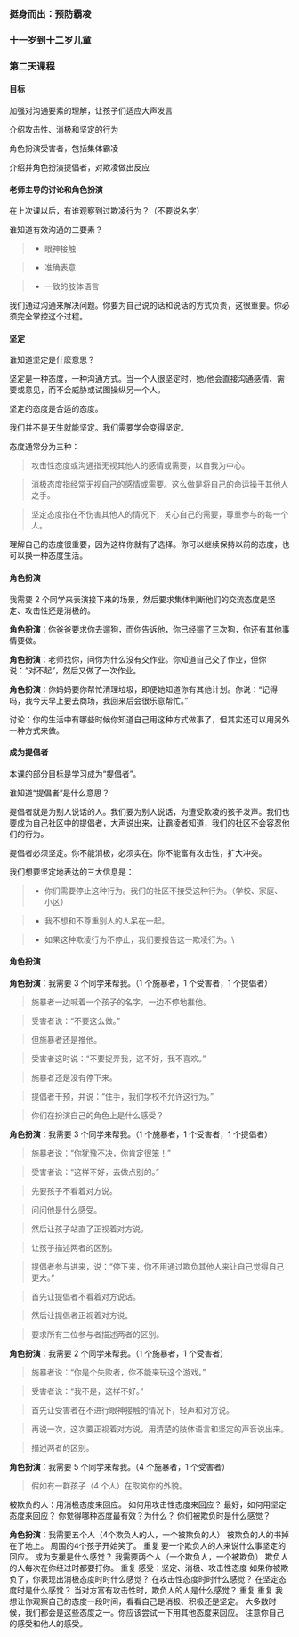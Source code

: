 ### 挺身而出：预防霸凌

### 十一岁到十二岁儿童

### 第二天课程

#### 目标

加强对沟通要素的理解，让孩子们适应大声发言

介绍攻击性、消极和坚定的行为

角色扮演受害者，包括集体霸凌

介绍并角色扮演提倡者，对欺凌做出反应

#### 老师主导的讨论和角色扮演

在上次课以后，有谁观察到过欺凌行为？（不要说名字）

谁知道有效沟通的三要素？

>* 眼神接触

>* 准确表意

>* 一致的肢体语言

我们通过沟通来解决问题。你要为自己说的话和说话的方式负责，这很重要。你必须完全掌控这个过程。

#### 坚定

谁知道坚定是什麽意思？

坚定是一种态度，一种沟通方式。当一个人很坚定时，她/他会直接沟通感情、需要或意见，而不会威胁或试图操纵另一个人。

坚定的态度是合适的态度。

我们并不是天生就能坚定。我们需要学会变得坚定。

态度通常分为三种：

> 攻击性态度或沟通指无视其他人的感情或需要，以自我为中心。

> 消极态度指经常无视自己的感情或需要。这么做是将自己的命运操于其他人之手。

> 坚定态度指在不伤害其他人的情况下，关心自己的需要，尊重参与的每一个人。

理解自己的态度很重要，因为这样你就有了选择。你可以继续保持以前的态度，也可以换一种态度生活。

#### 角色扮演

我需要 2 个同学来表演接下来的场景，然后要求集体判断他们的交流态度是坚定、攻击性还是消极的。

**角色扮演**：你爸爸要求你去遛狗，而你告诉他，你已经遛了三次狗，你还有其他事情要做。

**角色扮演**：老师找你，问你为什么没有交作业。你知道自己交了作业，但你说：“对不起”，然后又做了一次作业。

**角色扮演**：你妈妈要你帮忙清理垃圾，即便她知道你有其他计划。你说：“记得吗，我今天早上要去商场，我回来后会很乐意帮忙。”

讨论：你的生活中有哪些时候你知道自己用这种方式做事了，但其实还可以用另外一种方式来做。

#### 成为提倡者

本课的部分目标是学习成为“提倡者”。

谁知道“提倡者”是什么意思？

提倡者就是为别人说话的人。我们要为别人说话，为遭受欺凌的孩子发声。我们也要成为自己社区中的提倡者，大声说出来，让霸凌者知道，我们的社区不会容忍他们的行为。

提倡者必须坚定。你不能消极，必须实在。你不能富有攻击性，扩大冲突。

我们想要坚定地表达的三大信息是：

>* 你们需要停止这种行为。我们的社区不接受这种行为。（学校、家庭、小区）

>* 我不想和不尊重别人的人呆在一起。

>* 如果这种欺凌行为不停止，我们要报告这一欺凌行为。\\

#### 角色扮演

**角色扮演**：我需要 3 个同学来帮我。（1 个施暴者，1 个受害者，1 个提倡者）

> 施暴者一边喊着一个孩子的名字，一边不停地推他。

> 受害者说：“不要这么做。”

> 但施暴者还是推他。

> 受害者这时说：“不要捉弄我，这不好，我不喜欢。”

> 施暴者还是没有停下来。

> 提倡者干预，并说：“住手，我们学校不允许这行为。”

> 你们在扮演自己的角色上是什么感受？

**角色扮演**：我需要 3 个同学来帮我。（1 个施暴者，1 个受害者，1 个提倡者）

> 施暴者说：“你犹豫不决，你肯定很笨！”

> 受害者说：“这样不好，去做点别的。”

> 先要孩子不看着对方说。

> 问问他是什么感受。

> 然后让孩子站直了正视着对方说。

> 让孩子描述两者的区别。

> 提倡者参与进来，说：“停下来，你不用通过欺负其他人来让自己觉得自己更大。”

> 首先让提倡者不看着对方说话。

> 然后让提倡者正视着对方说。

> 要求所有三位参与者描述两者的区别。

**角色扮演**：我需要 2 个同学来帮我。（1 个施暴者，1 个受害者）

> 施暴者说：“你是个失败者，你不能来玩这个游戏。”

> 受害者说：“我不是，这样不好。”

> 首先让受害者在不进行眼神接触的情况下，轻声和对方说。

> 再说一次，这次要正视着对方说，用清楚的肢体语言和坚定的声音说出来。

> 描述两者的区别。

**角色扮演**：我需要 5 个同学来帮我。（4 个施暴者，1 个受害者）

> 假如有一群孩子（4 个人）在取笑你的外貌。

被欺负的人：用消极态度来回应。
如何用攻击性态度来回应？
最好，如何用坚定态度来回应？
你觉得哪种态度最有效？为什么？
你们被欺负时是什么感觉？

**角色扮演**：我需要五个人（4个欺负人的人，一个被欺负的人）
被欺负的人的书掉在了地上。
周围的4个孩子开始笑了。
重复
要一个欺负人的人来说什么事坚定的回应。
成为支援是什么感觉？
我需要两个人（一个欺负人，一个被欺负）
欺负人的人每次在你经过时都要打你。
重复
感受：坚定、消极、攻击性态度
如果你被欺负了，你表现出消极态度时时什么感觉？
在攻击性态度时时什么感觉？
在坚定态度时是什么感觉？
当对方富有攻击性时，欺负人的人是什么感觉？
重复
重复
我想让你观察自己的态度一段时间，看看自己是消极、积极还是坚定。
大多数时候，我们都会是这些态度之一。你应该尝试一下用其他态度来回应。
注意你自己的感受和他人的感受。
